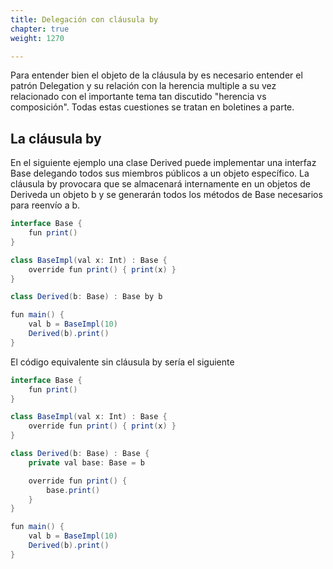 ```yaml
---
title: Delegación con cláusula by
chapter: true
weight: 1270

---
```

Para entender bien el objeto de la cláusula by es necesario entender el patrón Delegation y su relación con la herencia multiple a su vez relacionado con el importante tema tan discutido  "herencia vs composición". Todas estas cuestiones se tratan en boletines a parte. 

## La cláusula by

En el siguiente ejemplo una clase Derived puede implementar una interfaz Base  delegando todos sus miembros públicos a un objeto específico. La cláusula by provocara que se almacenará internamente en un objetos de Deriveda un objeto b y se generarán todos los métodos de Base necesarios para  reenvío a b.
```java
interface Base {
    fun print()
}

class BaseImpl(val x: Int) : Base {
    override fun print() { print(x) }
}

class Derived(b: Base) : Base by b

fun main() {
    val b = BaseImpl(10)
    Derived(b).print()
}
```

El código equivalente sin cláusula by sería el siguiente

```java
interface Base {
    fun print()
}

class BaseImpl(val x: Int) : Base {
    override fun print() { print(x) }
}

class Derived(b: Base) : Base {
    private val base: Base = b

    override fun print() {
        base.print()
    }
}

fun main() {
    val b = BaseImpl(10)
    Derived(b).print()
}

```